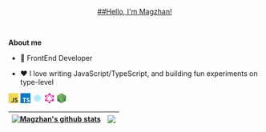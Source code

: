 <p align="center"><a href="[https://magzhansan.github.io](https://github.com/MagzhanSan)">##Hello, I'm Magzhan!</a></p>

<br />

**About me**

- 💼 FrontEnd Developer

- ❤️ I love writing JavaScript/TypeScript, and building fun experiments on type-level

<code><img height="20" alt="javascript" src="https://raw.githubusercontent.com/github/explore/80688e429a7d4ef2fca1e82350fe8e3517d3494d/topics/javascript/javascript.png"></code>
<code><img height="20" alt="typescript" src="https://raw.githubusercontent.com/github/explore/80688e429a7d4ef2fca1e82350fe8e3517d3494d/topics/typescript/typescript.png"></code>
<code><img height="20" alt="react" src="https://raw.githubusercontent.com/github/explore/80688e429a7d4ef2fca1e82350fe8e3517d3494d/topics/react/react.png"></code>
<code><img height="20" alt="graphql" src="https://raw.githubusercontent.com/github/explore/5c058a388828bb5fde0bcafd4bc867b5bb3f26f3/topics/graphql/graphql.png"></code>
<code><img height="20" alt="nodejs" src="https://raw.githubusercontent.com/github/explore/80688e429a7d4ef2fca1e82350fe8e3517d3494d/topics/nodejs/nodejs.png"></code>    


| <a href="https://github.com/magzhansan/github-readme-stats"><img align="center" src="https://github-readme-stats.vercel.app/api?username=magzhansan&show_icons=true&include_all_commits=true&theme=buefy&hide_border=true" alt="Magzhan's github stats" /></a> | <a href="https://github.com/magzhansan/github-readme-stats"><img align="center" src="https://github-readme-stats.vercel.app/api/top-langs/?username=magzhansan&layout=compact&theme=buefy&hide_border=true" /></a> |
| ------------- | ------------- |
